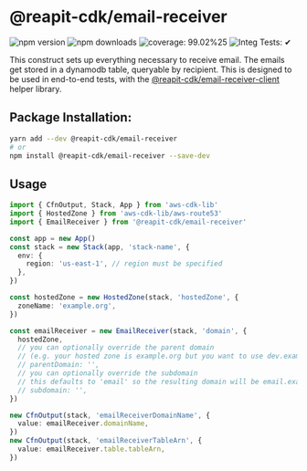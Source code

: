 # @reapit-cdk/email-receiver


![npm version](https://img.shields.io/npm/v/@reapit-cdk/email-receiver)
![npm downloads](https://img.shields.io/npm/dm/@reapit-cdk/email-receiver)
![coverage: 99.02%25](https://img.shields.io/badge/coverage-99.02%25-green)
![Integ Tests: ✔](https://img.shields.io/badge/Integ%20Tests-%E2%9C%94-green)

This construct sets up everything necessary to receive email. The emails get stored in a dynamodb table, queryable by recipient. This is designed to be used in end-to-end tests, with the [@reapit-cdk/email-receiver-client](../../libs/email-receiver-client) helper library.

## Package Installation:

```sh
yarn add --dev @reapit-cdk/email-receiver
# or
npm install @reapit-cdk/email-receiver --save-dev
```

## Usage
```ts
import { CfnOutput, Stack, App } from 'aws-cdk-lib'
import { HostedZone } from 'aws-cdk-lib/aws-route53'
import { EmailReceiver } from '@reapit-cdk/email-receiver'

const app = new App()
const stack = new Stack(app, 'stack-name', {
  env: {
    region: 'us-east-1', // region must be specified
  },
})

const hostedZone = new HostedZone(stack, 'hostedZone', {
  zoneName: 'example.org',
})

const emailReceiver = new EmailReceiver(stack, 'domain', {
  hostedZone,
  // you can optionally override the parent domain
  // (e.g. your hosted zone is example.org but you want to use dev.example.org)
  // parentDomain: '',
  // you can optionally override the subdomain
  // this defaults to 'email' so the resulting domain will be email.example.org
  // subdomain: '',
})

new CfnOutput(stack, 'emailReceiverDomainName', {
  value: emailReceiver.domainName,
})
new CfnOutput(stack, 'emailReceiverTableArn', {
  value: emailReceiver.table.tableArn,
})

```